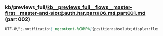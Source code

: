 ### kb/previews_full/kb__previews_full__flows__master-first__master-and-slot@auth.har.part006.md.part001.md (part 002)

```md
UTF-8\";.notification[_ngcontent-%COMP%]{position:absolute;display:flex;flex-direction:row;gap:1
```

```
